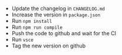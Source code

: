 - Update the changelog in `CHANGELOG.md`
- Increase the version in `package.json`
- Run `npm install`
- Run `npm run compile`
- Push the code to github and wait for the CI
- Run `vsce`
- Tag the new version on github
